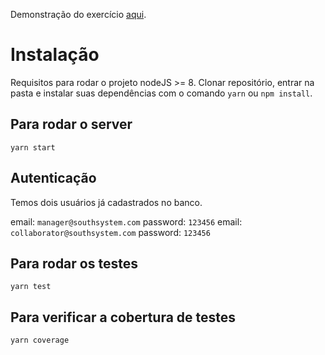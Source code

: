 Demonstração do exercício [aqui](https://api-nrenard.herokuapp.com/docs).

# Instalação

Requisitos para rodar o projeto nodeJS >= 8. Clonar repositório, entrar na pasta e instalar suas dependências com o comando `yarn` ou `npm install`.

## Para rodar o server

```
yarn start
```

## Autenticação

Temos dois usuários já cadastrados no banco.

email: `manager@southsystem.com` password: `123456`
email: `collaborator@southsystem.com` password: `123456`

## Para rodar os testes

```
yarn test
```

## Para verificar a cobertura de testes

```
yarn coverage
```
